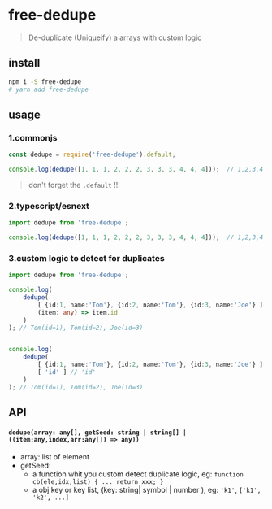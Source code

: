 # free-dedupe

> De-duplicate (Uniqueify) a arrays with custom logic

## install

```sh
npm i -S free-dedupe
# yarn add free-dedupe
```

## usage

### 1.commonjs

```js
const dedupe = require('free-dedupe').default;

console.log(dedupe([1, 1, 1, 2, 2, 2, 3, 3, 3, 4, 4, 4]));  // 1,2,3,4
```

> don't forget the `.default` !!!

### 2.typescript/esnext

```ts
import dedupe from 'free-dedupe';

console.log(dedupe([1, 1, 1, 2, 2, 2, 3, 3, 3, 4, 4, 4]));  // 1,2,3,4
```

### 3.custom logic to detect for duplicates

```ts
import dedupe from 'free-dedupe';

console.log(
    dedupe(
        [ {id:1, name:'Tom'}, {id:2, name:'Tom'}, {id:3, name:'Joe'} ], 
        (item: any) => item.id
    )
); // Tom(id=1), Tom(id=2), Joe(id=3)


console.log(
    dedupe(
        [ {id:1, name:'Tom'}, {id:2, name:'Tom'}, {id:3, name:'Joe'} ], 
        [ 'id' ] // 'id'
    )
); // Tom(id=1), Tom(id=2), Joe(id=3)
```

## API

#### `dedupe(array: any[], getSeed: string | string[] | ((item:any,index,arr:any[]) => any))`

- array: list of element
- getSeed: 
    - a function whit you custom detect duplicate logic, eg: `function cb(ele,idx,list) { ... return xxx; }`
    - a obj key or key list, (key: string| symbol | number ), eg: `'k1'`, `['k1', 'k2', ...]`